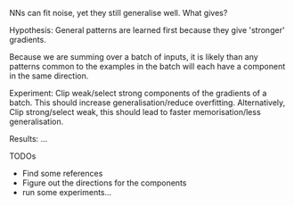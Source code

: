 NNs can fit noise, yet they still generalise well. What gives?

Hypothesis: General patterns are learned first because they give 'stronger' gradients.

Because we are summing over a batch of inputs, it is likely than any patterns common to the examples in the batch will each have a component in the same direction.

Experiment: Clip weak/select strong components of the gradients of a batch. This should increase generalisation/reduce overfitting. Alternatively, Clip strong/select weak, this should lead to faster memorisation/less generalisation.

Results: ...






TODOs
* Find some references
* Figure out the directions for the components
* run some experiments...
